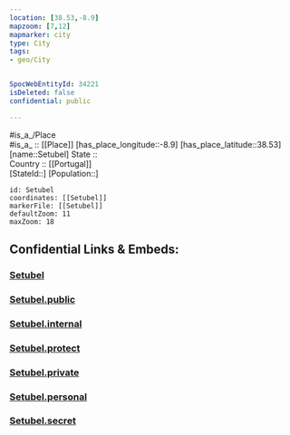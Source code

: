 ```yaml
---
location: [38.53,-8.9] 
mapzoom: [7,12] 
mapmarker: city 
type: City
tags:
- geo/City


SpocWebEntityId: 34221
isDeleted: false
confidential: public

---
```

#is_a_/Place  
#is_a_ :: [[Place]] 
[has_place_longitude::-8.9] 
[has_place_latitude::38.53] 
[name::Setubel] 
State ::  
Country :: [[Portugal]]  
[StateId::] 
[Population::] 



```leaflet
id: Setubel
coordinates: [[Setubel]] 
markerFile: [[Setubel]] 
defaultZoom: 11 
maxZoom: 18
```


## Confidential Links & Embeds: 

### [Setubel](/_Standards/Earth/Continent/Europe/Europe~South/Portugal/Districts~Portugal/Setúbal/City/Setubel.md) 

### [Setubel.public](/_public/Earth/Continent/Europe/Europe~South/Portugal/Districts~Portugal/Setúbal/City/Setubel.public.md) 

### [Setubel.internal](/_internal/Earth/Continent/Europe/Europe~South/Portugal/Districts~Portugal/Setúbal/City/Setubel.internal.md) 

### [Setubel.protect](/_protect/Earth/Continent/Europe/Europe~South/Portugal/Districts~Portugal/Setúbal/City/Setubel.protect.md) 

### [Setubel.private](/_private/Earth/Continent/Europe/Europe~South/Portugal/Districts~Portugal/Setúbal/City/Setubel.private.md) 

### [Setubel.personal](/_personal/Earth/Continent/Europe/Europe~South/Portugal/Districts~Portugal/Setúbal/City/Setubel.personal.md) 

### [Setubel.secret](/_secret/Earth/Continent/Europe/Europe~South/Portugal/Districts~Portugal/Setúbal/City/Setubel.secret.md)

